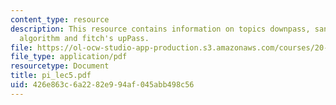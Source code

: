 ```yaml
---
content_type: resource
description: This resource contains information on topics downpass, sankoff downpass
  algorithm and fitch's upPass.
file: https://ol-ocw-studio-app-production.s3.amazonaws.com/courses/20-181-computation-for-biological-engineers-fall-2006/426e863c6a2282e994af045abb498c56_pi_lec5.pdf
file_type: application/pdf
resourcetype: Document
title: pi_lec5.pdf
uid: 426e863c-6a22-82e9-94af-045abb498c56
---
```

